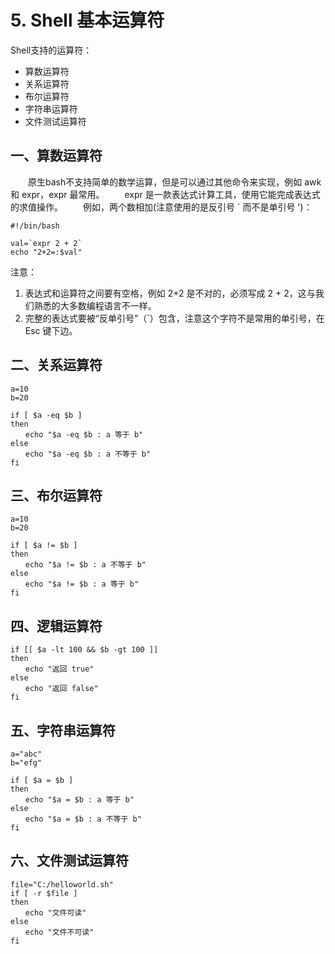 # 5. Shell 基本运算符
Shell支持的运算符：
* 算数运算符
* 关系运算符
* 布尔运算符
* 字符串运算符
* 文件测试运算符

## 一、算数运算符
　　原生bash不支持简单的数学运算，但是可以通过其他命令来实现，例如 awk 和 expr，expr 最常用。
　　expr 是一款表达式计算工具，使用它能完成表达式的求值操作。
　　例如，两个数相加(注意使用的是反引号 ` 而不是单引号 ')：
```
#!/bin/bash

val=`expr 2 + 2`
echo "2+2=:$val"
```
注意：
1. 表达式和运算符之间要有空格，例如 2+2 是不对的，必须写成 2 + 2，这与我们熟悉的大多数编程语言不一样。
2. 完整的表达式要被“反单引号”（`）包含，注意这个字符不是常用的单引号，在 Esc 键下边。

## 二、关系运算符
```
a=10
b=20

if [ $a -eq $b ]
then
　　echo "$a -eq $b : a 等于 b"
else
　　echo "$a -eq $b : a 不等于 b"
fi
```
## 三、布尔运算符
```
a=10
b=20

if [ $a != $b ]
then 
　　echo "$a != $b : a 不等于 b"
else
　　echo "$a != $b : a 等于 b"
fi
```

## 四、逻辑运算符
```
if [[ $a -lt 100 && $b -gt 100 ]]
then
　　echo "返回 true"
else
　　echo "返回 false"
fi
```

## 五、字符串运算符
```
a="abc"
b="efg"

if [ $a = $b ]
then
　　echo "$a = $b : a 等于 b"
else
　　echo "$a = $b : a 不等于 b"
fi
```
## 六、文件测试运算符
```
file="C:/helloworld.sh"
if [ -r $file ]
then 
　　echo "文件可读"
else
　　echo "文件不可读"
fi
```